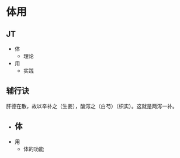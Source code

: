 # 体用

## JT

- 体
    - 理论
- 用
    - 实践

## 辅行诀

肝德在散，故以辛补之（生姜），酸泻之（白芍）（枳实）。这就是两泻一补。

- 体
    - 
- 用
    - 体的功能